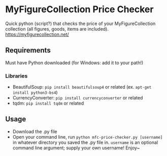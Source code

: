 # MyFigureCollection Price Checker
Quick python (script?) that checks the price of your MyFigureCollection collection (all figures, goods, items are included). https://myfigurecollection.net/

## Requirements
Must have Python downloaded (for Windows: add it to your path!)

### Libraries
- BeautifulSoup: `pip install beautifulsoup4` or related (ex. `apt-get install python3-bs4`)
- CurrencyConverter: `pip install currencyconverter` or related
- tqdm: `pip install tqdm` or related

## Usage
- Download the .py file
- Open your command line, run ``python mfc-price-checker.py [username]`` in whatever directory you saved the .py file in. ``username`` is an optional command line argument; supply your own username!
Enjoy~
